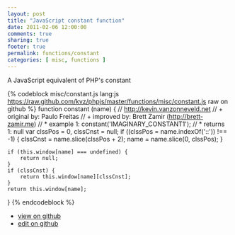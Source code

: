 ```yaml
---
layout: post
title: "JavaScript constant function"
date: 2011-02-06 12:00:00
comments: true
sharing: true
footer: true
permalink: functions/constant
categories: [ misc, functions ]
---
```

A JavaScript equivalent of PHP's constant
<!-- more -->
{% codeblock misc/constant.js lang:js https://raw.github.com/kvz/phpjs/master/functions/misc/constant.js raw on github %}
function constant (name) {
    // http://kevin.vanzonneveld.net
    // +   original by: Paulo Freitas
    // +   improved by: Brett Zamir (http://brett-zamir.me)
    // *     example 1: constant('IMAGINARY_CONSTANT1');
    // *     returns 1: null
    var clssPos = 0,
        clssCnst = null;
    if ((clssPos = name.indexOf('::')) !== -1) {
        clssCnst = name.slice(clssPos + 2);
        name = name.slice(0, clssPos);
    }

    if (this.window[name] === undefined) {
        return null;
    }
    if (clssCnst) {
        return this.window[name][clssCnst];
    }
    return this.window[name];
}
{% endcodeblock %}
<ul>
 <li><a href="https://github.com/kvz/phpjs/blob/master/functions/misc/constant.js">view on github</a></li>
 <li><a href="https://github.com/kvz/phpjs/edit/master/functions/misc/constant.js">edit on github</a></li>
</ul>
